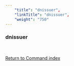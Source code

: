 ```yaml
---
    "title": "dnissuer",
    "linkTitle": "dnissuer",
    "weight": "750"
---
```

<span id="dnissuer"></span>

### dnissuer

 

[Return to Command index](../../)
